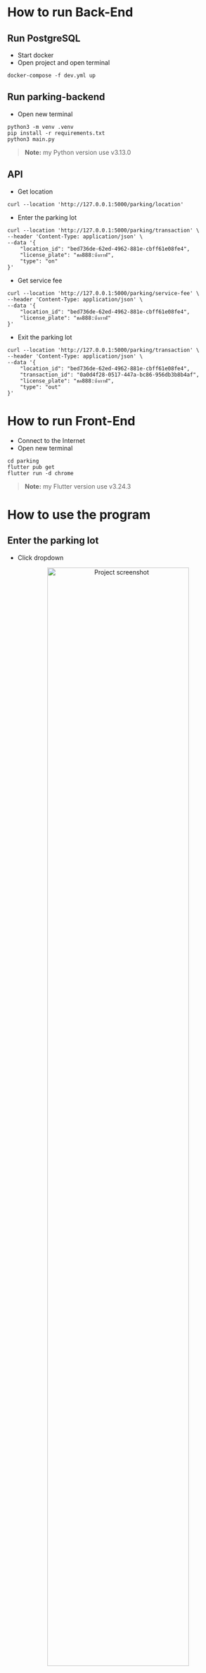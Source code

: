 # How to run Back-End

## Run PostgreSQL
- Start docker
- Open project and open terminal
```frontend
docker-compose -f dev.yml up
```
## Run parking-backend
- Open new terminal
```frontend
python3 -m venv .venv
pip install -r requirements.txt
python3 main.py 
```
> **Note:** my Python version use v3.13.0

## API
- Get location
```frontend
curl --location 'http://127.0.0.1:5000/parking/location'
```
- Enter the parking lot
```frontend
curl --location 'http://127.0.0.1:5000/parking/transaction' \
--header 'Content-Type: application/json' \
--data '{
    "location_id": "bed736de-62ed-4962-881e-cbff61e08fe4",
    "license_plate": "ชด888:บึงกาฬ",
    "type": "on"
}'
```

- Get service fee
```frontend
curl --location 'http://127.0.0.1:5000/parking/service-fee' \
--header 'Content-Type: application/json' \
--data '{
    "location_id": "bed736de-62ed-4962-881e-cbff61e08fe4",
    "license_plate": "ชด888:บึงกาฬ"
}'
```
- Exit the parking lot
```frontend
curl --location 'http://127.0.0.1:5000/parking/transaction' \
--header 'Content-Type: application/json' \
--data '{
    "location_id": "bed736de-62ed-4962-881e-cbff61e08fe4",
    "transaction_id": "0a0d4f28-0517-447a-bc86-956db3b8b4af",
    "license_plate": "ชด888:บึงกาฬ",
    "type": "out"
}'
```

# How to run Front-End
- Connect to the Internet
- Open new terminal
```frontend
cd parking
flutter pub get
flutter run -d chrome
```
> **Note:** my Flutter version use v3.24.3

# How to use the program
## Enter the parking lot
- Click dropdown
<div align="center">
  <img src="./assets/Screenshot1.png" alt="Project screenshot" width="80%">
</div>

- Select location
<div align="center">
  <img src="./assets/Screenshot2.png" alt="Project screenshot" width="80%">
</div>

- Enter the vehicle registration number
<div align="center">
  <img src="./assets/Screenshot3.png" alt="Project screenshot" width="80%">
</div>

- Click Ok
<div align="center">
  <img src="./assets/Screenshot4.png" alt="Project screenshot" width="80%">
</div>
<div align="center">
  <img src="./assets/Screenshot5.png" alt="Project screenshot" width="80%">
</div>

## Exit the parking lot
- Enter the vehicle registration number
<div align="center">
  <img src="./assets/Screenshot6.png" alt="Project screenshot" width="80%">
</div>

- Click Service fee
<div align="center">
  <img src="./assets/Screenshot7.png" alt="Project screenshot" width="80%">
</div>

- Click Ok
<div align="center">
  <img src="./assets/Screenshot8.png" alt="Project screenshot" width="80%">
</div>
<div align="center">
  <img src="./assets/Screenshot9.png" alt="Project screenshot" width="80%">
</div>
